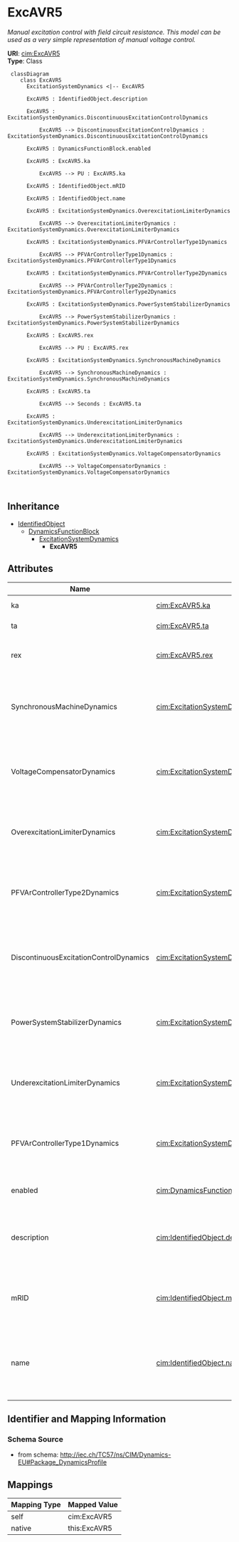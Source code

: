 # ExcAVR5


_Manual excitation control with field circuit resistance. This model can be used as a very simple representation of manual voltage control._





**URI**: [cim:ExcAVR5](http://iec.ch/TC57/CIM100#ExcAVR5)<br />
**Type**: Class




```mermaid
 classDiagram
    class ExcAVR5
      ExcitationSystemDynamics <|-- ExcAVR5
      
      ExcAVR5 : IdentifiedObject.description
        
      ExcAVR5 : ExcitationSystemDynamics.DiscontinuousExcitationControlDynamics
        
          ExcAVR5 --> DiscontinuousExcitationControlDynamics : ExcitationSystemDynamics.DiscontinuousExcitationControlDynamics
        
      ExcAVR5 : DynamicsFunctionBlock.enabled
        
      ExcAVR5 : ExcAVR5.ka
        
          ExcAVR5 --> PU : ExcAVR5.ka
        
      ExcAVR5 : IdentifiedObject.mRID
        
      ExcAVR5 : IdentifiedObject.name
        
      ExcAVR5 : ExcitationSystemDynamics.OverexcitationLimiterDynamics
        
          ExcAVR5 --> OverexcitationLimiterDynamics : ExcitationSystemDynamics.OverexcitationLimiterDynamics
        
      ExcAVR5 : ExcitationSystemDynamics.PFVArControllerType1Dynamics
        
          ExcAVR5 --> PFVArControllerType1Dynamics : ExcitationSystemDynamics.PFVArControllerType1Dynamics
        
      ExcAVR5 : ExcitationSystemDynamics.PFVArControllerType2Dynamics
        
          ExcAVR5 --> PFVArControllerType2Dynamics : ExcitationSystemDynamics.PFVArControllerType2Dynamics
        
      ExcAVR5 : ExcitationSystemDynamics.PowerSystemStabilizerDynamics
        
          ExcAVR5 --> PowerSystemStabilizerDynamics : ExcitationSystemDynamics.PowerSystemStabilizerDynamics
        
      ExcAVR5 : ExcAVR5.rex
        
          ExcAVR5 --> PU : ExcAVR5.rex
        
      ExcAVR5 : ExcitationSystemDynamics.SynchronousMachineDynamics
        
          ExcAVR5 --> SynchronousMachineDynamics : ExcitationSystemDynamics.SynchronousMachineDynamics
        
      ExcAVR5 : ExcAVR5.ta
        
          ExcAVR5 --> Seconds : ExcAVR5.ta
        
      ExcAVR5 : ExcitationSystemDynamics.UnderexcitationLimiterDynamics
        
          ExcAVR5 --> UnderexcitationLimiterDynamics : ExcitationSystemDynamics.UnderexcitationLimiterDynamics
        
      ExcAVR5 : ExcitationSystemDynamics.VoltageCompensatorDynamics
        
          ExcAVR5 --> VoltageCompensatorDynamics : ExcitationSystemDynamics.VoltageCompensatorDynamics
        
      
```





## Inheritance
* [IdentifiedObject](IdentifiedObject.md)
    * [DynamicsFunctionBlock](DynamicsFunctionBlock.md)
        * [ExcitationSystemDynamics](ExcitationSystemDynamics.md)
            * **ExcAVR5**



## Attributes


| Name | URI | Cardinality and Range | Description | Inheritance |
| ---  | --- | --- | --- | --- |
| ka | [cim:ExcAVR5.ka](http://iec.ch/TC57/CIM100#ExcAVR5.ka) | 1..1 <br />  [PU](PU.md)  | Gain (<i>Ka</i>) | direct |
| ta | [cim:ExcAVR5.ta](http://iec.ch/TC57/CIM100#ExcAVR5.ta) | 1..1 <br />  [Seconds](Seconds.md)  | Time constant (<i>Ta</i>) (&gt;= 0) | direct |
| rex | [cim:ExcAVR5.rex](http://iec.ch/TC57/CIM100#ExcAVR5.rex) | 1..1 <br />  [PU](PU.md)  | Effective output resistance (<i>Rex</i>) | direct |
| SynchronousMachineDynamics | [cim:ExcitationSystemDynamics.SynchronousMachineDynamics](http://iec.ch/TC57/CIM100#ExcitationSystemDynamics.SynchronousMachineDynamics) | 1..1 <br />  [SynchronousMachineDynamics](SynchronousMachineDynamics.md)  | Synchronous machine model with which this excitation system model is associat... | [ExcitationSystemDynamics](ExcitationSystemDynamics.md) |
| VoltageCompensatorDynamics | [cim:ExcitationSystemDynamics.VoltageCompensatorDynamics](http://iec.ch/TC57/CIM100#ExcitationSystemDynamics.VoltageCompensatorDynamics) | 1..1 <br />  [VoltageCompensatorDynamics](VoltageCompensatorDynamics.md)  | Voltage compensator model associated with this excitation system model | [ExcitationSystemDynamics](ExcitationSystemDynamics.md) |
| OverexcitationLimiterDynamics | [cim:ExcitationSystemDynamics.OverexcitationLimiterDynamics](http://iec.ch/TC57/CIM100#ExcitationSystemDynamics.OverexcitationLimiterDynamics) | 0..1 <br />  [OverexcitationLimiterDynamics](OverexcitationLimiterDynamics.md)  | Overexcitation limiter model associated with this excitation system model | [ExcitationSystemDynamics](ExcitationSystemDynamics.md) |
| PFVArControllerType2Dynamics | [cim:ExcitationSystemDynamics.PFVArControllerType2Dynamics](http://iec.ch/TC57/CIM100#ExcitationSystemDynamics.PFVArControllerType2Dynamics) | 0..1 <br />  [PFVArControllerType2Dynamics](PFVArControllerType2Dynamics.md)  | Power factor or VAr controller type 2 model associated with this excitation s... | [ExcitationSystemDynamics](ExcitationSystemDynamics.md) |
| DiscontinuousExcitationControlDynamics | [cim:ExcitationSystemDynamics.DiscontinuousExcitationControlDynamics](http://iec.ch/TC57/CIM100#ExcitationSystemDynamics.DiscontinuousExcitationControlDynamics) | 0..1 <br />  [DiscontinuousExcitationControlDynamics](DiscontinuousExcitationControlDynamics.md)  | Discontinuous excitation control model associated with this excitation system... | [ExcitationSystemDynamics](ExcitationSystemDynamics.md) |
| PowerSystemStabilizerDynamics | [cim:ExcitationSystemDynamics.PowerSystemStabilizerDynamics](http://iec.ch/TC57/CIM100#ExcitationSystemDynamics.PowerSystemStabilizerDynamics) | 0..1 <br />  [PowerSystemStabilizerDynamics](PowerSystemStabilizerDynamics.md)  | Power system stabilizer model associated with this excitation system model | [ExcitationSystemDynamics](ExcitationSystemDynamics.md) |
| UnderexcitationLimiterDynamics | [cim:ExcitationSystemDynamics.UnderexcitationLimiterDynamics](http://iec.ch/TC57/CIM100#ExcitationSystemDynamics.UnderexcitationLimiterDynamics) | 0..1 <br />  [UnderexcitationLimiterDynamics](UnderexcitationLimiterDynamics.md)  | Undrexcitation limiter model associated with this excitation system model | [ExcitationSystemDynamics](ExcitationSystemDynamics.md) |
| PFVArControllerType1Dynamics | [cim:ExcitationSystemDynamics.PFVArControllerType1Dynamics](http://iec.ch/TC57/CIM100#ExcitationSystemDynamics.PFVArControllerType1Dynamics) | 0..1 <br />  [PFVArControllerType1Dynamics](PFVArControllerType1Dynamics.md)  | Power factor or VAr controller type 1 model associated with this excitation s... | [ExcitationSystemDynamics](ExcitationSystemDynamics.md) |
| enabled | [cim:DynamicsFunctionBlock.enabled](http://iec.ch/TC57/CIM100#DynamicsFunctionBlock.enabled) | 1..1 <br />  boolean  | Function block used indicator | [DynamicsFunctionBlock](DynamicsFunctionBlock.md) |
| description | [cim:IdentifiedObject.description](http://iec.ch/TC57/CIM100#IdentifiedObject.description) | 0..1 <br />  string  | The description is a free human readable text describing or naming the object | [IdentifiedObject](IdentifiedObject.md) |
| mRID | [cim:IdentifiedObject.mRID](http://iec.ch/TC57/CIM100#IdentifiedObject.mRID) | 1..1 <br />  string  | Master resource identifier issued by a model authority | [IdentifiedObject](IdentifiedObject.md) |
| name | [cim:IdentifiedObject.name](http://iec.ch/TC57/CIM100#IdentifiedObject.name) | 0..1 <br />  string  | The name is any free human readable and possibly non unique text naming the o... | [IdentifiedObject](IdentifiedObject.md) |









## Identifier and Mapping Information







### Schema Source


* from schema: http://iec.ch/TC57/ns/CIM/Dynamics-EU#Package_DynamicsProfile





## Mappings

| Mapping Type | Mapped Value |
| ---  | ---  |
| self | cim:ExcAVR5 |
| native | this:ExcAVR5 |




